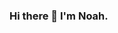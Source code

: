 ### Hi there 👋 I'm Noah.

<!--
**noahmuler/noahmuler** is a ✨ _special_ ✨ repository because its `README.md` (this file) appears on your GitHub profile.

Here are some ideas to get you started:

- 🔭 I’m currently working on ALX Software Engineering Projects.
- 🌱 I’m currently learning React and JavaScript.
- 👯 I’m looking to collaborate on React Projects.
- 🤔 I’m looking for help with React and Flutter.
- 💬 Ask me about anything in my Repo Stack.
- 📫 How to reach me: noahtaddese@gmail.com and linkedin.com/in/noah-taddese-094406188
- 😄 Pronouns: He/Him
- ⚡ Fun fact: I'm specializing in Backend to be a Full Stack Web Developer at the ALX SWE Program.
-->
